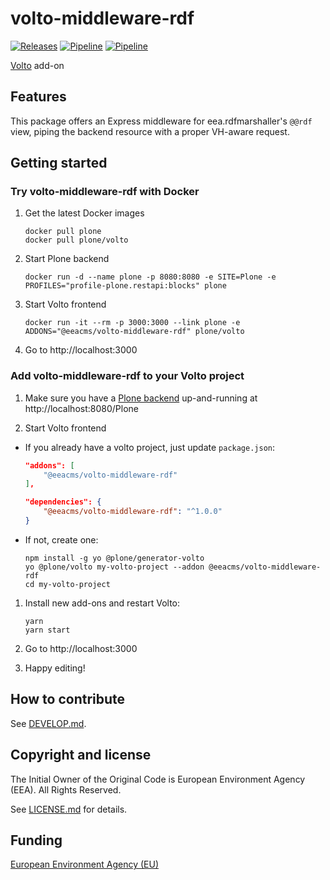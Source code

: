 # volto-middleware-rdf
[![Releases](https://img.shields.io/github/v/release/eea/volto-middleware-rdf)](https://github.com/eea/volto-middleware-rdf/releases)
[![Pipeline](https://ci.eionet.europa.eu/buildStatus/icon?job=volto-addons%2Fvolto-middleware-rdf%2Fmaster&subject=master)](https://ci.eionet.europa.eu/view/Github/job/volto-addons/job/volto-middleware-rdf/job/master/display/redirect)
[![Pipeline](https://ci.eionet.europa.eu/buildStatus/icon?job=volto-addons%2Fvolto-middleware-rdf%2Fdevelop&subject=develop)](https://ci.eionet.europa.eu/view/Github/job/volto-addons/job/volto-middleware-rdf/job/develop/display/redirect)

[Volto](https://github.com/plone/volto) add-on

## Features

This package offers an Express middleware for eea.rdfmarshaller's ``@@rdf``
view, piping the backend resource with a proper VH-aware request.

## Getting started

### Try volto-middleware-rdf with Docker

1. Get the latest Docker images

   ```
   docker pull plone
   docker pull plone/volto
   ```

1. Start Plone backend
   ```
   docker run -d --name plone -p 8080:8080 -e SITE=Plone -e PROFILES="profile-plone.restapi:blocks" plone
   ```

1. Start Volto frontend

   ```
   docker run -it --rm -p 3000:3000 --link plone -e ADDONS="@eeacms/volto-middleware-rdf" plone/volto
   ```

1. Go to http://localhost:3000

### Add volto-middleware-rdf to your Volto project

1. Make sure you have a [Plone backend](https://plone.org/download) up-and-running at http://localhost:8080/Plone

1. Start Volto frontend

* If you already have a volto project, just update `package.json`:

   ```JSON
   "addons": [
       "@eeacms/volto-middleware-rdf"
   ],

   "dependencies": {
       "@eeacms/volto-middleware-rdf": "^1.0.0"
   }
   ```

* If not, create one:

   ```
   npm install -g yo @plone/generator-volto
   yo @plone/volto my-volto-project --addon @eeacms/volto-middleware-rdf
   cd my-volto-project
   ```

1. Install new add-ons and restart Volto:

   ```
   yarn
   yarn start
   ```

1. Go to http://localhost:3000

1. Happy editing!

## How to contribute

See [DEVELOP.md](https://github.com/eea/volto-middleware-rdf/blob/master/DEVELOP.md).

## Copyright and license

The Initial Owner of the Original Code is European Environment Agency (EEA).
All Rights Reserved.

See [LICENSE.md](https://github.com/eea/volto-middleware-rdf/blob/master/LICENSE.md) for details.

## Funding

[European Environment Agency (EU)](http://eea.europa.eu)

